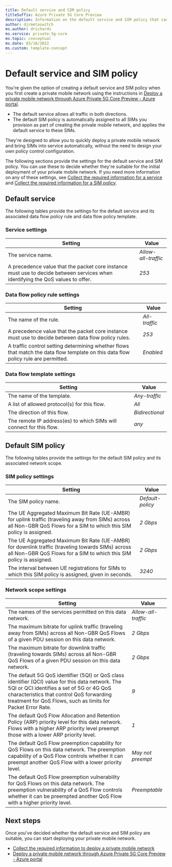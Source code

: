```yaml
---
title: Default service and SIM policy
titleSuffix: Azure Private 5G Core Preview
description: Information on the default service and SIM policy that can be created as part of deploying a private mobile network.
author: djrmetaswitch
ms.author: drichards
ms.service: private-5g-core
ms.topic: conceptual
ms.date: 03/18/2022
ms.custom: template-concept
---
```


# Default service and SIM policy

You're given the option of creating a default service and SIM policy when you first create a private mobile network using the instructions in [Deploy a private mobile network through Azure Private 5G Core Preview - Azure portal](how-to-guide-deploy-a-private-mobile-network-azure-portal.md). 

- The default service allows all traffic in both directions. 
- The default SIM policy is automatically assigned to all SIMs you provision as part of creating the private mobile network, and applies the default service to these SIMs. 

They're designed to allow you to quickly deploy a private mobile network and bring SIMs into service automatically, without the need to design your own policy control configuration. 

The following sections provide the settings for the default service and SIM policy. You can use these to decide whether they're suitable for the initial deployment of your private mobile network. If you need more information on any of these settings, see [Collect the required information for a service](collect-required-information-for-service.md) and [Collect the required information for a SIM policy](collect-required-information-for-sim-policy.md).

## Default service

The following tables provide the settings for the default service and its associated data flow policy rule and data flow policy template.

### Service settings

|Setting  |Value  |
|---------|---------|
|The service name.      |*Allow-all-traffic*         |
|A precedence value that the packet core instance must use to decide between services when identifying the QoS values to offer.|*253*         |

### Data flow policy rule settings

|Setting  |Value  |
|---------|---------|
|The name of the rule.     | *All-traffic*        |
|A precedence value that the packet core instance must use to decide between data flow policy rules.     | *253*        |
|A traffic control setting determining whether flows that match the data flow template on this data flow policy rule are permitted.     | *Enabled*        |

### Data flow template settings

|Setting  |Value  |
|---------|---------|
|The name of the template.     | *Any-traffic*        |
|A list of allowed protocol(s) for this flow.     | *All*        |
|The direction of this flow.     | *Bidirectional*        |
|The remote IP address(es) to which SIMs will connect for this flow.     | *any*        |

## Default SIM policy

The following tables provide the settings for the default SIM policy and its associated network scope.

### SIM policy settings

|Setting  |Value  |
|---------|---------|
|The SIM policy name.     | *Default-policy*        |
|The UE Aggregated Maximum Bit Rate (UE-AMBR) for uplink traffic (traveling away from SIMs) across all Non-GBR QoS Flows for a SIM to which this SIM policy is assigned.     | *2 Gbps*        |
|The UE Aggregated Maximum Bit Rate (UE-AMBR) for downlink traffic (traveling towards SIMs) across all Non-GBR QoS Flows for a SIM to which this SIM policy is assigned.     | *2 Gbps*        |
|The interval between UE registrations for SIMs to which this SIM policy is assigned, given in seconds.     | *3240*        |

### Network scope settings

|Setting  |Value  |
|---------|---------|
|The names of the services permitted on this data network.      | *Allow-all-traffic*        |
|The maximum bitrate for uplink traffic (traveling away from SIMs) across all Non-GBR QoS Flows of a given PDU session on this data network.      | *2 Gbps*        |
|The maximum bitrate for downlink traffic (traveling towards SIMs) across all Non-GBR QoS Flows of a given PDU session on this data network.     | *2 Gbps*        |
|The default 5G QoS identifier (5QI) or QoS class identifier (QCI) value for this data network. The 5QI or QCI identifies a set of 5G or 4G QoS characteristics that control QoS forwarding treatment for QoS Flows, such as limits for Packet Error Rate.     | *9*        |
|The default QoS Flow Allocation and Retention Policy (ARP) priority level for this data network. Flows with a higher ARP priority level preempt those with a lower ARP priority level.      | *1*        |
|The default QoS Flow preemption capability for QoS Flows on this data network. The preemption capability of a QoS Flow controls whether it can preempt another QoS Flow with a lower priority level.     | *May not preempt*        |
|The default QoS Flow preemption vulnerability for QoS Flows on this data network. The preemption vulnerability of a QoS Flow controls whether it can be preempted another QoS Flow with a higher priority level.     | *Preemptable*        |

## Next steps

Once you've decided whether the default service and SIM policy are suitable, you can start deploying your private mobile network. 

- [Collect the required information to deploy a private mobile network](collect-required-information-for-private-mobile-network.md)
- [Deploy a private mobile network through Azure Private 5G Core Preview - Azure portal](how-to-guide-deploy-a-private-mobile-network-azure-portal.md)